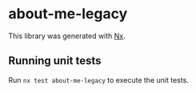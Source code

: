 # about-me-legacy

This library was generated with [Nx](https://nx.dev).

## Running unit tests

Run `nx test about-me-legacy` to execute the unit tests.

